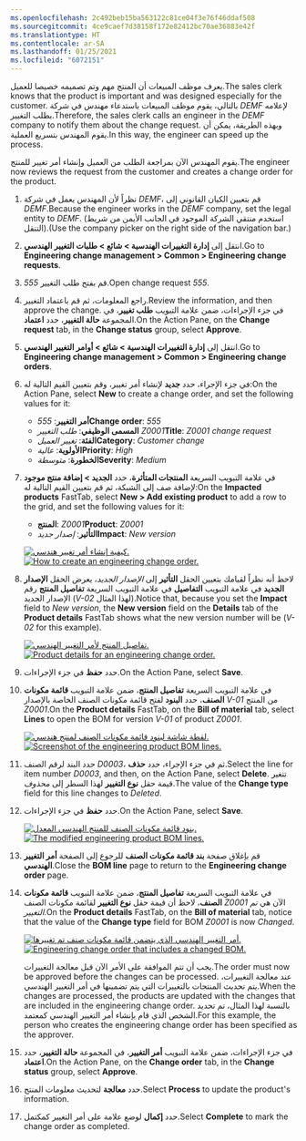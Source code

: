 ```yaml
---
ms.openlocfilehash: 2c492beb15ba563122c81ce04f3e76f46ddaf508
ms.sourcegitcommit: 4ce9caef7d38158f172e82412bc70ae36883e42f
ms.translationtype: HT
ms.contentlocale: ar-SA
ms.lasthandoff: 01/25/2021
ms.locfileid: "6072151"
---
```

<span data-ttu-id="067d2-101">يعرف موظف المبيعات أن المنتج مهم وتم تصميمه خصيصا للعميل.</span><span class="sxs-lookup"><span data-stu-id="067d2-101">The sales clerk knows that the product is important and was designed especially for the customer.</span></span> <span data-ttu-id="067d2-102">بالتالي، يقوم موظف المبيعات باستدعاء مهندس في شركة *DEMF* لإعلامه بطلب التغيير.</span><span class="sxs-lookup"><span data-stu-id="067d2-102">Therefore, the sales clerk calls an engineer in the *DEMF* company to notify them about the change request.</span></span> <span data-ttu-id="067d2-103">وبهذه الطريقة، يمكن أن يقوم المهندس بتسريع العملية.</span><span class="sxs-lookup"><span data-stu-id="067d2-103">In this way, the engineer can speed up the process.</span></span>

<span data-ttu-id="067d2-104">يقوم المهندس الآن بمراجعة الطلب من العميل وإنشاء أمر تغيير للمنتج.</span><span class="sxs-lookup"><span data-stu-id="067d2-104">The engineer now reviews the request from the customer and creates a change order for the product.</span></span>

1. <span data-ttu-id="067d2-105">نظراً لأن المهندس يعمل في شركة *DEMF*، قم بتعيين الكيان القانوني إلى *DEMF*.</span><span class="sxs-lookup"><span data-stu-id="067d2-105">Because the engineer works in the *DEMF* company, set the legal entity to *DEMF*.</span></span> <span data-ttu-id="067d2-106">(استخدم منتقي الشركة الموجود في الجانب الأيمن من شريط التنقل).</span><span class="sxs-lookup"><span data-stu-id="067d2-106">(Use the company picker on the right side of the navigation bar.)</span></span>
1. <span data-ttu-id="067d2-107">انتقل إلى **إدارة التغييرات الهندسية > شائع > طلبات التغيير الهندسي**.</span><span class="sxs-lookup"><span data-stu-id="067d2-107">Go to **Engineering change management > Common > Engineering change requests**.</span></span>
1. <span data-ttu-id="067d2-108">قم بفتح طلب التغيير *555*.</span><span class="sxs-lookup"><span data-stu-id="067d2-108">Open change request *555*.</span></span>
1. <span data-ttu-id="067d2-109">راجع المعلومات، ثم قم باعتماد التغيير.</span><span class="sxs-lookup"><span data-stu-id="067d2-109">Review the information, and then approve the change.</span></span> <span data-ttu-id="067d2-110">في جزء الإجراءات، ضمن علامة التبويب **طلب تغيير**، في المجموعة **حالة التغيير**، حدد **اعتماد**.</span><span class="sxs-lookup"><span data-stu-id="067d2-110">On the Action Pane, on the **Change request** tab, in the **Change status** group, select **Approve**.</span></span>
1. <span data-ttu-id="067d2-111">انتقل إلى **إدارة التغييرات الهندسية > شائع > أوامر التغيير الهندسي**.</span><span class="sxs-lookup"><span data-stu-id="067d2-111">Go to **Engineering change management > Common > Engineering change orders**.</span></span>
1. <span data-ttu-id="067d2-112">في جزء الإجراء، حدد **جديد** لإنشاء أمر تغيير، وقم بتعيين القيم التالية له:</span><span class="sxs-lookup"><span data-stu-id="067d2-112">On the Action Pane, select **New** to create a change order, and set the following values for it:</span></span>

    - <span data-ttu-id="067d2-113">**أمر التغيير**: *555*</span><span class="sxs-lookup"><span data-stu-id="067d2-113">**Change order**: *555*</span></span>
    - <span data-ttu-id="067d2-114">**المسمى الوظيفي**: *طلب التغيير Z0001*</span><span class="sxs-lookup"><span data-stu-id="067d2-114">**Title**: *Z0001 change request*</span></span>
    - <span data-ttu-id="067d2-115">**الفئة**: *تغيير العميل*</span><span class="sxs-lookup"><span data-stu-id="067d2-115">**Category**: *Customer change*</span></span>
    - <span data-ttu-id="067d2-116">**الأولوية**: *عالية*</span><span class="sxs-lookup"><span data-stu-id="067d2-116">**Priority**: *High*</span></span>
    - <span data-ttu-id="067d2-117">**الخطورة**: *متوسطة*</span><span class="sxs-lookup"><span data-stu-id="067d2-117">**Severity**: *Medium*</span></span>

1. <span data-ttu-id="067d2-118">في علامة التبويب السريعة **المنتجات المتأثرة**، حدد **الجديد > إضافة منتج موجود** لإضافة صف إلى الشبكة، ثم قم بتعيين القيم التالية له:</span><span class="sxs-lookup"><span data-stu-id="067d2-118">On the **Impacted products** FastTab, select **New > Add existing product** to add a row to the grid, and set the following values for it:</span></span>

    - <span data-ttu-id="067d2-119">**المنتج**: *Z0001*</span><span class="sxs-lookup"><span data-stu-id="067d2-119">**Product**: *Z0001*</span></span>
    - <span data-ttu-id="067d2-120">**التأثير**: *إصدار جديد*</span><span class="sxs-lookup"><span data-stu-id="067d2-120">**Impact**: *New version*</span></span>

    <span data-ttu-id="067d2-121">[![كيفية إنشاء أمر تغيير هندسي.](../media/eng-change-order-ss.png)](../media/eng-change-order-ss.png#lightbox)</span><span class="sxs-lookup"><span data-stu-id="067d2-121">[![How to create an engineering change order.](../media/eng-change-order-ss.png)](../media/eng-change-order-ss.png#lightbox)</span></span>


1. <span data-ttu-id="067d2-122">لاحظ أنه نظراً لقيامك بتعيين الحقل **التأثير** إلى *الإصدار الجديد*، يعرض الحقل **الإصدار الجديد** في علامة التبويب **التفاصيل**  في علامة التبويب السريعة **تفاصيل المنتج** رقم الإصدار الجديد (*V-02* لهذا المثال).</span><span class="sxs-lookup"><span data-stu-id="067d2-122">Notice that, because you set the **Impact** field to *New version*, the **New version** field on the **Details** tab of the **Product details** FastTab shows what the new version number will be (*V-02* for this example).</span></span>

    <span data-ttu-id="067d2-123">[![تفاصيل المنتج لأمر التغيير الهندسي.](../media/eng-change-order-product-details-ss.png)](../media/eng-change-order-product-details-ss.png#lightbox)</span><span class="sxs-lookup"><span data-stu-id="067d2-123">[![Product details for an engineering change order.](../media/eng-change-order-product-details-ss.png)](../media/eng-change-order-product-details-ss.png#lightbox)</span></span>

1. <span data-ttu-id="067d2-124">حدد **حفظ** في جزء الإجراءات.</span><span class="sxs-lookup"><span data-stu-id="067d2-124">On the Action Pane, select **Save**.</span></span>
1. <span data-ttu-id="067d2-125">في علامة التبويب السريعة **تفاصيل المنتج**، ضمن علامة التبويب **قائمة مكونات الصنف**، حدد **البنود** لفتح قائمة مكونات الصنف الخاصة بالإصدار *V-01* من المنتج *Z0001*.</span><span class="sxs-lookup"><span data-stu-id="067d2-125">On the **Product details** FastTab, on the **Bill of material** tab, select **Lines** to open the BOM for version *V-01* of product *Z0001*.</span></span>

    <span data-ttu-id="067d2-126">[![لقطة شاشة لبنود قائمة مكونات الصنف لمنتج هندسي.](../media/eng-product-bom-lines-ss.png)](../media/eng-product-bom-lines-ss.png#lightbox)</span><span class="sxs-lookup"><span data-stu-id="067d2-126">[![Screenshot of the engineering product BOM lines.](../media/eng-product-bom-lines-ss.png)](../media/eng-product-bom-lines-ss.png#lightbox)</span></span>

1. <span data-ttu-id="067d2-127">حدد البند لرقم الصنف *D0003*، ثم في جزء الإجراء، حدد **حذف**.</span><span class="sxs-lookup"><span data-stu-id="067d2-127">Select the line for item number *D0003*, and then, on the Action Pane, select **Delete**.</span></span> <span data-ttu-id="067d2-128">تتغير قيمة حقل **نوع التغيير** لهذا السطر إلى *محذوف*.</span><span class="sxs-lookup"><span data-stu-id="067d2-128">The value of the **Change type** field for this line changes to *Deleted*.</span></span>
1. <span data-ttu-id="067d2-129">حدد **حفظ** في جزء الإجراءات.</span><span class="sxs-lookup"><span data-stu-id="067d2-129">On the Action Pane, select **Save**.</span></span>

    <span data-ttu-id="067d2-130">[![بنود قائمة مكونات الصنف للمنتج الهندسي المعدل.](../media/eng-product-bom-lines-modified-ss.png)](../media/eng-product-bom-lines-modified-ss.png#lightbox)</span><span class="sxs-lookup"><span data-stu-id="067d2-130">[![The modified engineering product BOM lines.](../media/eng-product-bom-lines-modified-ss.png)](../media/eng-product-bom-lines-modified-ss.png#lightbox)</span></span>

1. <span data-ttu-id="067d2-131">قم بإغلاق صفحة **بند قائمة مكونات الصنف** للرجوع إلى الصفحة **أمر التغيير الهندسي**.</span><span class="sxs-lookup"><span data-stu-id="067d2-131">Close the **BOM line** page to return to the **Engineering change order** page.</span></span>
1. <span data-ttu-id="067d2-132">في علامة التبويب السريعة **تفاصيل المنتج**، ضمن علامة التبويب **قائمة مكونات الصنف**، لاحظ أن قيمة حقل **نوع التغيير** لقائمة مكونات الصنف *Z0001* الآن هي *تم التغيير*.</span><span class="sxs-lookup"><span data-stu-id="067d2-132">On the **Product details** FastTab, on the **Bill of material** tab, notice that the value of the **Change type** field for BOM *Z0001* is now *Changed*.</span></span>

    <span data-ttu-id="067d2-133">[![أمر التغيير الهندسي الذي يتضمن قائمة مكونات صنف تم تغييرها.](../media/eng-change-order-changed-bom-ss.png)](../media/eng-change-order-changed-bom-ss.png#lightbox)</span><span class="sxs-lookup"><span data-stu-id="067d2-133">[![Engineering change order that includes a changed BOM.](../media/eng-change-order-changed-bom-ss.png)](../media/eng-change-order-changed-bom-ss.png#lightbox)</span></span>

    <span data-ttu-id="067d2-134">يجب أن تتم الموافقة على الأمر الآن قبل معالجة التغييرات.</span><span class="sxs-lookup"><span data-stu-id="067d2-134">The order must now be approved before the changes can be processed.</span></span> <span data-ttu-id="067d2-135">عند معالجة التغييرات، يتم تحديث المنتجات بالتغييرات التي يتم تضمينها في أمر التغيير الهندسي.</span><span class="sxs-lookup"><span data-stu-id="067d2-135">When the changes are processed, the products are updated with the changes that are included in the engineering change order.</span></span> <span data-ttu-id="067d2-136">بالنسبة لهذا المثال، تم تحديد الشخص الذي قام بإنشاء أمر التغيير الهندسي كمعتمد.</span><span class="sxs-lookup"><span data-stu-id="067d2-136">For this example, the person who creates the engineering change order has been specified as the approver.</span></span>

1. <span data-ttu-id="067d2-137">في جزء الإجراءات، ضمن علامة التبويب **أمر التغيير**، في المجموعة **حالة التغيير**، حدد **اعتماد**.</span><span class="sxs-lookup"><span data-stu-id="067d2-137">On the Action Pane, on the **Change order** tab, in the **Change status** group, select **Approve**.</span></span>
1. <span data-ttu-id="067d2-138">حدد **معالجة** لتحديث معلومات المنتج.</span><span class="sxs-lookup"><span data-stu-id="067d2-138">Select **Process** to update the product's information.</span></span>
1. <span data-ttu-id="067d2-139">حدد **إكمال** لوضع علامة على أمر التغيير كمكتمل.</span><span class="sxs-lookup"><span data-stu-id="067d2-139">Select **Complete** to mark the change order as completed.</span></span>
